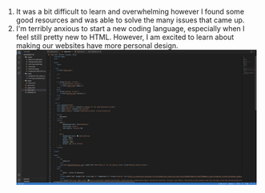 

1. It was a bit difficult to learn and overwhelming however I found some good resources and was able to solve the many issues that came up.
2. I'm terribly anxious to start a new coding language, especially when I feel still pretty new to HTML. However, I am excited to learn about making our websites have more personal design.
![screenshot](./images/screenshot.png)
